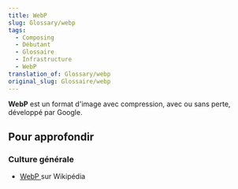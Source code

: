 ```yaml
---
title: WebP
slug: Glossary/webp
tags:
  - Composing
  - Débutant
  - Glossaire
  - Infrastructure
  - WebP
translation_of: Glossary/webp
original_slug: Glossaire/webp
---
```

**WebP** est un format d'image avec compression, avec ou sans perte, développé par Google.

## Pour approfondir

### Culture générale

- [WebP ](https://fr.wikipedia.org/wiki/WebP)sur Wikipédia
